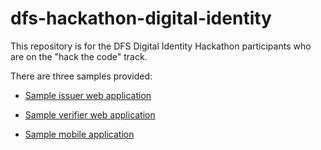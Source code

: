# dfs-hackathon-digital-identity

This repository is for the DFS Digital Identity Hackathon participants who are on the "hack the code" track.

There are three samples provided:

* [Sample issuer web application](#issuer/README.md)

* [Sample verifier web application](#verifier/README.md)

* [Sample mobile application](#mobile/README.md)
